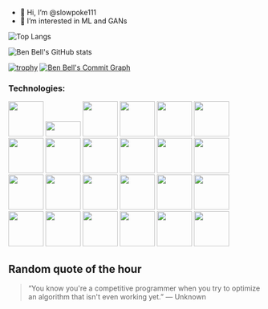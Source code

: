 - 👋 Hi, I’m @slowpoke111
- 👀 I’m interested in ML and GANs


![Top Langs](https://github-readme-stats.vercel.app/api/top-langs/?username=slowpoke111&langs_count=12)

![Ben Bell's GitHub stats](https://github-readme-stats.vercel.app/api?username=slowpoke111&show=reviews,discussions_started,discussions_answered,prs_merged,prs_merged_percentage&show_icons=true&theme=dark)

[![trophy](https://github-profile-trophy.vercel.app/?username=slowpoke111&theme=onedark)](https://github.com/ryo-ma/github-profile-trophy)
[![Ben Bell's Commit Graph](https://github-readme-activity-graph.vercel.app/graph?username=slowpoke111&theme=github-compact&hide_border=true&days=40)](https://github.com/ashutosh00710/github-readme-activity-graph)

### Technologies:
<img src="https://cdn.jsdelivr.net/gh/devicons/devicon@latest/icons/python/python-original.svg" height="70" width="70" /> <img src="https://cdn.jsdelivr.net/gh/devicons/devicon@latest/icons/java/java-original.svg" height="30" width="70" />
<img src="https://cdn.jsdelivr.net/gh/devicons/devicon@latest/icons/tensorflow/tensorflow-original.svg" height="70" width="70" />
<img src="https://cdn.jsdelivr.net/gh/devicons/devicon@latest/icons/pytorch/pytorch-original.svg" height="70" width="70" />
<img src="https://cdn.jsdelivr.net/gh/devicons/devicon@latest/icons/jupyter/jupyter-original.svg" height="70" width="70" />
<img src="https://cdn.jsdelivr.net/gh/devicons/devicon@latest/icons/cplusplus/cplusplus-original.svg" height="70" width="70" /> 
<img src="https://cdn.jsdelivr.net/gh/devicons/devicon@latest/icons/amazonwebservices/amazonwebservices-original-wordmark.svg" height="70" width="70"/>
<img src="https://cdn.jsdelivr.net/gh/devicons/devicon@latest/icons/anaconda/anaconda-original.svg" height="70" width="70"/>
<img src="https://cdn.jsdelivr.net/gh/devicons/devicon@latest/icons/git/git-plain.svg" height="70" width="70"/>
<img src="https://cdn.jsdelivr.net/gh/devicons/devicon@latest/icons/godot/godot-original.svg" height="70" width="70"/>
<img src="https://cdn.jsdelivr.net/gh/devicons/devicon@latest/icons/googlecloud/googlecloud-original.svg" height="70" width="70"/>
<img src="https://cdn.jsdelivr.net/gh/devicons/devicon@latest/icons/intellij/intellij-original.svg" height="70" width="70"/>
<img src="https://cdn.jsdelivr.net/gh/devicons/devicon@latest/icons/markdown/markdown-original.svg" height="70" width="70"/>
<img src="https://cdn.jsdelivr.net/gh/devicons/devicon@latest/icons/matplotlib/matplotlib-original.svg" height="70" width="70"/>
<img src="https://cdn.jsdelivr.net/gh/devicons/devicon@latest/icons/numpy/numpy-original.svg" height="70" width="70"/>
<img src="https://cdn.jsdelivr.net/gh/devicons/devicon@latest/icons/opencv/opencv-original.svg" height="70" width="70"/>
<img src="https://cdn.jsdelivr.net/gh/devicons/devicon@latest/icons/powershell/powershell-plain.svg" height="70" width="70" />
<img src="https://cdn.jsdelivr.net/gh/devicons/devicon@latest/icons/pypi/pypi-original.svg" height="70" width="70"/>
<img src="https://cdn.jsdelivr.net/gh/devicons/devicon@latest/icons/replit/replit-original.svg" height="70" width="70"/>
<img src="https://cdn.jsdelivr.net/gh/devicons/devicon@latest/icons/scikitlearn/scikitlearn-original.svg" height="70" width="70"/>
<img src="https://cdn.jsdelivr.net/gh/devicons/devicon@latest/icons/selenium/selenium-original.svg" height="70" width="70"/> 
<img src="https://cdn.jsdelivr.net/gh/devicons/devicon@latest/icons/ssh/ssh-original-wordmark.svg" height="70" width="70"/>
<img src="https://cdn.jsdelivr.net/gh/devicons/devicon@latest/icons/stackoverflow/stackoverflow-original.svg" height="70" width="70"/> 
<img src="https://cdn.jsdelivr.net/gh/devicons/devicon@latest/icons/visualstudio/visualstudio-original.svg" height="70" width="70"/>
 <link rel="stylesheet" type='text/css' href="https://cdn.jsdelivr.net/gh/devicons/devicon@latest/devicon.min.css" height="70" width="70"/> 























































































































































































































































































































































































































































































































































































































































































































































































































































































































































































































## Random quote of the hour
> “You know you're a competitive programmer when you try to optimize an algorithm that isn't even working yet.” — Unknown

